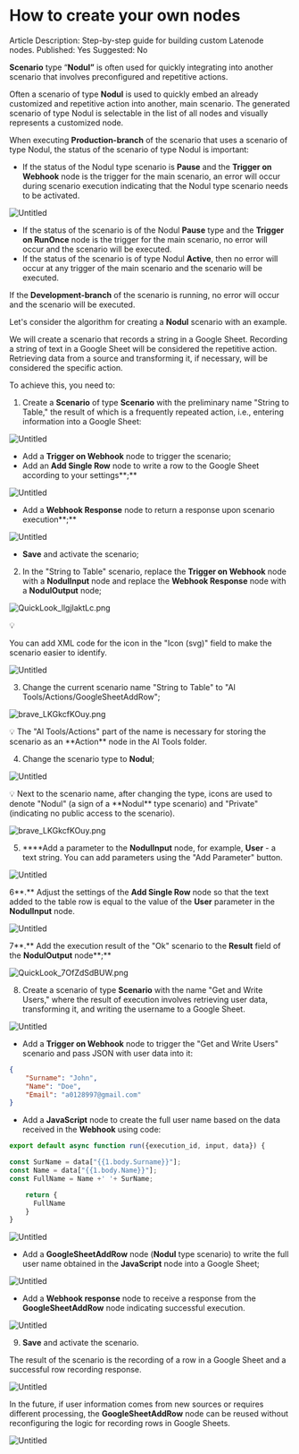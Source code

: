 # How to create your own nodes

Article Description: Step-by-step guide for building custom Latenode nodes.
Published: Yes
Suggested: No

**Scenario** type “**Nodul”** is often used for quickly integrating into another scenario that involves preconfigured and repetitive actions. 

Often a scenario of type **Nodul** is used to quickly embed an already customized and repetitive action into another, main scenario. The generated scenario of type Nodul is selectable in the list of all nodes and visually represents a customized node.

When executing **Production-branch** of the scenario that uses a scenario of type Nodul, the status of the scenario of type Nodul is important:

- If the status of the Nodul type scenario is **Pause** and the **Trigger on Webhook** node is the trigger for the main scenario, an error will occur during scenario execution indicating that the Nodul type scenario needs to be activated.

![Untitled](How%20to%20create%20your%20own%20nodes%2019e57d45a067802d94caed9118a7d080/Untitled.png)

- If the status of the scenario is of the Nodul **Pause** type and the **Trigger on RunOnce** node is the trigger for the main scenario, no error will occur and the scenario will be executed.
- If the status of the scenario is of type Nodul **Active**, then no error will occur at any trigger of the main scenario and the scenario will be executed.

If the **Development-branch** of the scenario is running, no error will occur and the scenario will be executed.

Let's consider the algorithm for creating a **Nodul** scenario with an example.

We will create a scenario that records a string in a Google Sheet. Recording a string of text in a Google Sheet will be considered the repetitive action. Retrieving data from a source and transforming it, if necessary, will be considered the specific action.

To achieve this, you need to:

1. Create a **Scenario** of type **Scenario** with the preliminary name "String to Table," the result of which is a frequently repeated action, i.e., entering information into a Google Sheet:

![Untitled](How%20to%20create%20your%20own%20nodes%2019e57d45a067802d94caed9118a7d080/Untitled%201.png)

- Add a **Trigger on Webhook** node to trigger the scenario;
- Add an **Add Single Row** node to write a row to the Google Sheet according to your settings**;**

![Untitled](How%20to%20create%20your%20own%20nodes%2019e57d45a067802d94caed9118a7d080/Untitled%202.png)

- Add a **Webhook Response** node to return a response upon scenario execution**;**

![Untitled](How%20to%20create%20your%20own%20nodes%2019e57d45a067802d94caed9118a7d080/Untitled%203.png)

- **Save** and activate the scenario;

2. In the "String to Table" scenario, replace the **Trigger on Webhook** node with a **NodulInput** node and replace the **Webhook Response** node with a **NodulOutput** node;

![QuickLook_llgjlaktLc.png](How%20to%20create%20your%20own%20nodes%2019e57d45a067802d94caed9118a7d080/QuickLook_llgjlaktLc.png)

<aside>
💡

You can add XML code for the icon in the "Icon (svg)" field to make the scenario easier to identify.

![Untitled](How%20to%20create%20your%20own%20nodes%2019e57d45a067802d94caed9118a7d080/Untitled%204.png)

</aside>

3. Change the current scenario name "String to Table" to "Al Tools/Actions/GoogleSheetAddRow";

![brave_LKGkcfKOuy.png](How%20to%20create%20your%20own%20nodes%2019e57d45a067802d94caed9118a7d080/brave_LKGkcfKOuy.png)

<aside>
💡 The "Al Tools/Actions" part of the name is necessary for storing the scenario as an **Action** node in the Al Tools folder.

</aside>

4. Change the scenario type to **Nodul**;

![Untitled](How%20to%20create%20your%20own%20nodes%2019e57d45a067802d94caed9118a7d080/Untitled%205.png)

<aside>
💡 Next to the scenario name, after changing the type, icons are used to denote "Nodul" (a sign of a **Nodul** type scenario) and "Private" (indicating no public access to the scenario).

</aside>

![brave_LKGkcfKOuy.png](How%20to%20create%20your%20own%20nodes%2019e57d45a067802d94caed9118a7d080/brave_LKGkcfKOuy%201.png)

5. ****Add a parameter to the **NodulInput** node, for example, **User** - a text string. You can add parameters using the "Add Parameter" button.

![Untitled](How%20to%20create%20your%20own%20nodes%2019e57d45a067802d94caed9118a7d080/Untitled%206.png)

6**.** Adjust the settings of the **Add Single Row** node so that the text added to the table row is equal to the value of the **User** parameter in the **NodulInput** node.

![Untitled](How%20to%20create%20your%20own%20nodes%2019e57d45a067802d94caed9118a7d080/Untitled%207.png)

7**.** Add the execution result of the "Ok" scenario to the **Result** field of the **NodulOutput** node**;**

![QuickLook_7OfZdSdBUW.png](How%20to%20create%20your%20own%20nodes%2019e57d45a067802d94caed9118a7d080/QuickLook_7OfZdSdBUW.png)

8. Create a scenario of type **Scenario** with the name "Get and Write Users," where the result of execution involves retrieving user data, transforming it, and writing the username to a Google Sheet.

![Untitled](How%20to%20create%20your%20own%20nodes%2019e57d45a067802d94caed9118a7d080/Untitled%208.png)

- Add a **Trigger on Webhook** node to trigger the "Get and Write Users" scenario and pass JSON with user data into it:

```json
{
	"Surname": "John",
	"Name": "Doe",
	"Email": "a0128997@gmail.com"
}
```

- Add a **JavaScript** node to create the full user name based on the data received in the **Webhook** using code:

```jsx
export default async function run({execution_id, input, data}) {

const SurName = data["{{1.body.Surname}}"];
const Name = data["{{1.body.Name}}"];
const FullName = Name +' '+ SurName;

    return {
      FullName
    }
}
```

![Untitled](How%20to%20create%20your%20own%20nodes%2019e57d45a067802d94caed9118a7d080/Untitled%209.png)

- Add a **GoogleSheetAddRow** node (**Nodul** type scenario) to write the full user name obtained in the **JavaScript** node into a Google Sheet;

![Untitled](How%20to%20create%20your%20own%20nodes%2019e57d45a067802d94caed9118a7d080/Untitled%2010.png)

- Add a **Webhook response** node to receive a response from the **GoogleSheetAddRow** node indicating successful execution.

![Untitled](How%20to%20create%20your%20own%20nodes%2019e57d45a067802d94caed9118a7d080/Untitled%2011.png)

9. **Save** and activate the scenario.

The result of the scenario is the recording of a row in a Google Sheet and a successful row recording response. 

![Untitled](How%20to%20create%20your%20own%20nodes%2019e57d45a067802d94caed9118a7d080/Untitled%2012.png)

In the future, if user information comes from new sources or requires different processing, the **GoogleSheetAddRow** node can be reused without reconfiguring the logic for recording rows in Google Sheets. 

![Untitled](How%20to%20create%20your%20own%20nodes%2019e57d45a067802d94caed9118a7d080/Untitled%2013.png)